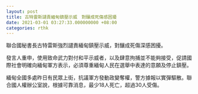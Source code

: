 ```yaml
---
layout: post
title: 古特雷斯譴責緬甸鎮壓示威　對釀成死傷感困擾
date: 2021-03-01 03:27:33.000000000 +08:00
categories: rthk
---
```


聯合國秘書長古特雷斯強烈譴責緬甸鎮壓示威，對釀成死傷深感困擾。

發言人重申，使用致命武力對付和平示威者，以及肆意拘捕並不能夠接受，促請國際社會明確向緬甸軍方表示，必須尊重緬甸人民在選舉中表達的意願及停止鎮壓。

緬甸全國多處昨日有民眾上街，抗議軍方發動政變奪權，警方據報以實彈驅散。聯合國人權辦公室說，根據可靠消息，最少18人死亡，超過30人受傷。
